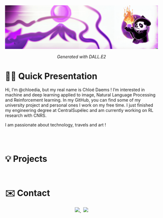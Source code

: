 ![background](background.png)
<center><i>Generated with DALL.E2</i></center>

# 👋🏼 Quick Presentation

Hi, I’m @chloedia, but my real name is Chloé Daems ! I’m interested in machine and deep learning applied to image, Natural Language Processing and Reinforcement learning. 
In my GitHub, you can find some of my university project and personal ones I work on my free time. I just finished my engineering degree at CentralSupélec and am currently working on RL research with CNRS.

I am passionate about technology, travels and art ! 


<br><br>
# 💡 Projects

<br>


# ✉️ Contact

<p align="center">
	<a href="https://www.linkedin.com/in/chloe-daems/">
		<img src="https://img.shields.io/badge/-LINKEDIN-0077B5?style=for-the-badge&logo=linkedin&logoColor=white">
	</a>
	<span>&nbsp;</span>
	<a href="mailto:chloedaems0@gmail.com">
		<img src="https://img.shields.io/badge/MAIL-SEND-white?style=for-the-badge&logo=Mailgun">
	</a>
</p>
<br>

